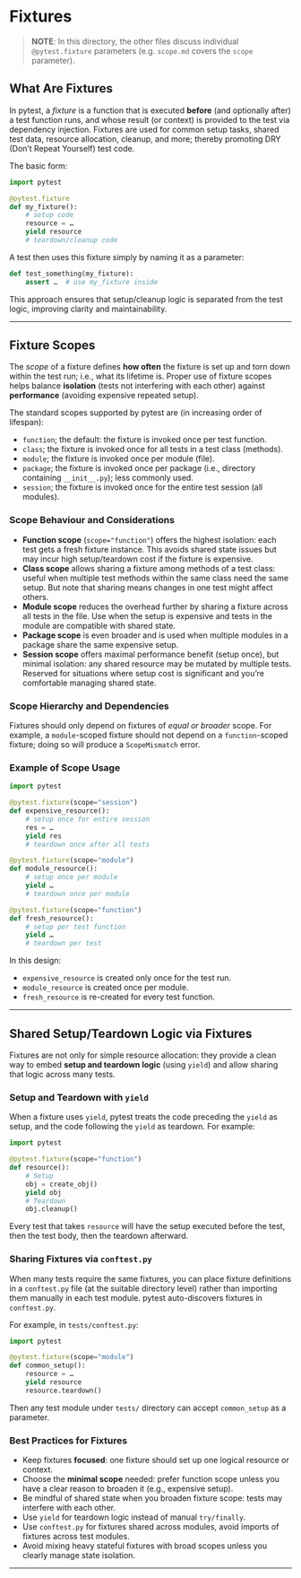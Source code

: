 # Fixtures

> **NOTE**: In this directory, the other files discuss individual `@pytest.fixture` parameters (e.g. `scope.md` covers the `scope` parameter).

## What Are Fixtures

In pytest, a *fixture* is a function that is executed **before** (and optionally after) a test function runs, and whose result (or context) is provided to the test via dependency injection.
Fixtures are used for common setup tasks, shared test data, resource allocation, cleanup, and more; thereby promoting DRY (Don’t Repeat Yourself) test code.

The basic form:

```python
import pytest

@pytest.fixture
def my_fixture():
    # setup code
    resource = …
    yield resource
    # teardown/cleanup code
```

A test then uses this fixture simply by naming it as a parameter:

```python
def test_something(my_fixture):
    assert …  # use my_fixture inside
```

This approach ensures that setup/cleanup logic is separated from the test logic, improving clarity and maintainability.

---

## Fixture Scopes

The *scope* of a fixture defines **how often** the fixture is set up and torn down within the test run; i.e., what its lifetime is. Proper use of fixture scopes helps balance **isolation** (tests not interfering with each other) against **performance** (avoiding expensive repeated setup).

The standard scopes supported by pytest are (in increasing order of lifespan):

* `function`; the default: the fixture is invoked once per test function.
* `class`; the fixture is invoked once for all tests in a test class (methods).
* `module`; the fixture is invoked once per module (file).
* `package`; the fixture is invoked once per package (i.e., directory containing `__init__.py`); less commonly used.
* `session`; the fixture is invoked once for the entire test session (all modules).

### Scope Behaviour and Considerations

* **Function scope** (`scope="function"`) offers the highest isolation: each test gets a fresh fixture instance. This avoids shared state issues but may incur high setup/teardown cost if the fixture is expensive.
* **Class scope** allows sharing a fixture among methods of a test class: useful when multiple test methods within the same class need the same setup. But note that sharing means changes in one test might affect others.
* **Module scope** reduces the overhead further by sharing a fixture across all tests in the file. Use when the setup is expensive and tests in the module are compatible with shared state.
* **Package scope** is even broader and is used when multiple modules in a package share the same expensive setup.
* **Session scope** offers maximal performance benefit (setup once), but minimal isolation: any shared resource may be mutated by multiple tests. Reserved for situations where setup cost is significant and you’re comfortable managing shared state.

### Scope Hierarchy and Dependencies

Fixtures should only depend on fixtures of *equal or broader* scope. For example, a `module`-scoped fixture should not depend on a `function`-scoped fixture; doing so will produce a `ScopeMismatch` error.

### Example of Scope Usage

```python
import pytest

@pytest.fixture(scope="session")
def expensive_resource():
    # setup once for entire session
    res = …
    yield res
    # teardown once after all tests

@pytest.fixture(scope="module")
def module_resource():
    # setup once per module
    yield …
    # teardown once per module

@pytest.fixture(scope="function")
def fresh_resource():
    # setup per test function
    yield …
    # teardown per test
```

In this design:

* `expensive_resource` is created only once for the test run.
* `module_resource` is created once per module.
* `fresh_resource` is re-created for every test function.

---

## Shared Setup/Teardown Logic via Fixtures

Fixtures are not only for simple resource allocation: they provide a clean way to embed **setup and teardown logic** (using `yield`) and allow sharing that logic across many tests.

### Setup and Teardown with `yield`

When a fixture uses `yield`, pytest treats the code preceding the `yield` as setup, and the code following the `yield` as teardown. For example:

```python
import pytest

@pytest.fixture(scope="function")
def resource():
    # Setup
    obj = create_obj()
    yield obj
    # Teardown
    obj.cleanup()
```

Every test that takes `resource` will have the setup executed before the test, then the test body, then the teardown afterward.

### Sharing Fixtures via `conftest.py`

When many tests require the same fixtures, you can place fixture definitions in a `conftest.py` file (at the suitable directory level) rather than importing them manually in each test module. pytest auto-discovers fixtures in `conftest.py`.

For example, in `tests/conftest.py`:

```python
import pytest

@pytest.fixture(scope="module")
def common_setup():
    resource = …
    yield resource
    resource.teardown()
```

Then any test module under `tests/` directory can accept `common_setup` as a parameter.

### Best Practices for Fixtures

* Keep fixtures **focused**: one fixture should set up one logical resource or context.
* Choose the **minimal scope** needed: prefer function scope unless you have a clear reason to broaden it (e.g., expensive setup).
* Be mindful of shared state when you broaden fixture scope: tests may interfere with each other.
* Use `yield` for teardown logic instead of manual `try/finally`.
* Use `conftest.py` for fixtures shared across modules, avoid imports of fixtures across test modules.
* Avoid mixing heavy stateful fixtures with broad scopes unless you clearly manage state isolation.

---
